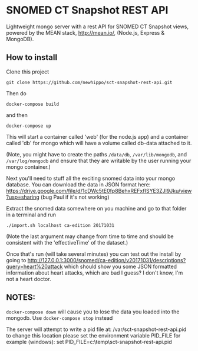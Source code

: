 SNOMED CT Snapshot REST API 
===========================

Lightweight mongo server with a rest API for SNOMED CT Snapshot views, powered by the MEAN stack, http://mean.io/, (Node.js, Express &amp; MongoDB). 

How to install
--------------

Clone this project
```
git clone https://github.com/newhippo/sct-snapshot-rest-api.git
```

Then do
```
docker-compose build
```

and then
```
docker-compose up
```
This will start a container called 'web' (for the node.js app) and a container called 'db' for mongo which will have a volume called db-data attached to it.

(Note, you might have to create the paths ```/data/db```, ```/var/lib/mongodb```, and ```/var/log/mongodb``` and ensure that they are writable by the user running your mongo container.)

Next you'll need to stuff all the exciting snomed data into your mongo database. You can download the data in JSON format here: https://drive.google.com/file/d/1cDWc5tE0fp8BehxREFxfISYE3ZJl9Jku/view?usp=sharing (bug Paul if it's not working)

Extract the snomed data somewhere on you machine and go to that folder in a terminal and run 
```
./import.sh localhost ca-edition 20171031
```
(Note the last argument may change from time to time and should be consistent with the 'effectiveTime' of the dataset.)

Once that's run (will take several minutes) you can test out the install by going to http://127.0.0.1:3000/snomed/ca-edition/v20171031/descriptions?query=heart%20attack which should show you some JSON formatted information about heart attacks, which are bad I guess? I don't know, I'm not a heart doctor.

NOTES:
-------------
```docker-compose down``` will cause you to lose the data you loaded into the mongodb. Use ```docker-compose stop``` instead


The server will attempt to write a pid file at:
/var/sct-snapshot-rest-api.pid
to change this location please set the environment variable
PID_FILE
for example (windows):
set PID_FILE=c:\temp\sct-snapshot-rest-api.pid



